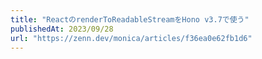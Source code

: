 ```yaml
---
title: "ReactのrenderToReadableStreamをHono v3.7で使う"
publishedAt: 2023/09/28
url: "https://zenn.dev/monica/articles/f36ea0e62fb1d6"
---
```

